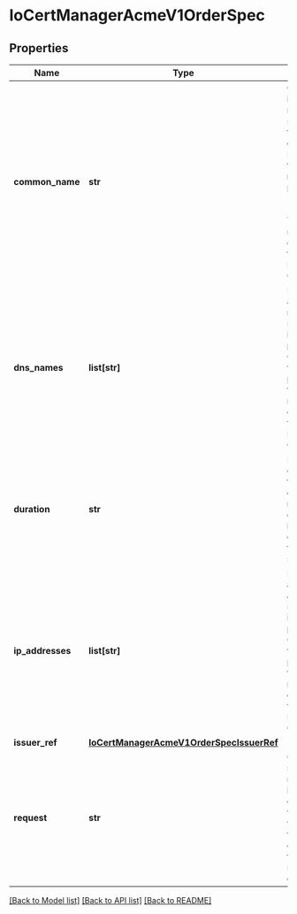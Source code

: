 # IoCertManagerAcmeV1OrderSpec

## Properties
Name | Type | Description | Notes
------------ | ------------- | ------------- | -------------
**common_name** | **str** | CommonName is the common name as specified on the DER encoded CSR. If specified, this value must also be present in &#x60;dnsNames&#x60; or &#x60;ipAddresses&#x60;. This field must match the corresponding field on the DER encoded CSR. | [optional] 
**dns_names** | **list[str]** | DNSNames is a list of DNS names that should be included as part of the Order validation process. This field must match the corresponding field on the DER encoded CSR. | [optional] 
**duration** | **str** | Duration is the duration for the not after date for the requested certificate. this is set on order creation as pe the ACME spec. | [optional] 
**ip_addresses** | **list[str]** | IPAddresses is a list of IP addresses that should be included as part of the Order validation process. This field must match the corresponding field on the DER encoded CSR. | [optional] 
**issuer_ref** | [**IoCertManagerAcmeV1OrderSpecIssuerRef**](IoCertManagerAcmeV1OrderSpecIssuerRef.md) |  | 
**request** | **str** | Certificate signing request bytes in DER encoding. This will be used when finalizing the order. This field must be set on the order. | 

[[Back to Model list]](../README.md#documentation-for-models) [[Back to API list]](../README.md#documentation-for-api-endpoints) [[Back to README]](../README.md)



